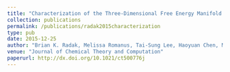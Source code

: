 ```yaml
---
title: "Characterization of the Three-Dimensional Free Energy Manifold for the Uracil Ribonucleoside from Asynchronous Replica Exchange Simulations"
collection: publications
permalink: /publications/radak2015characterization
type: pub
date: 2015-12-25
author: "Brian K. Radak, Melissa Romanus, Tai-Sung Lee, Haoyuan Chen, Ming Huang, Antons Treikalis, Vivekanandan Balasubramanian, Shantenu Jha and Darrin M. York"
venue: "Journal of Chemical Theory and Computation"
paperurl: http://dx.doi.org/10.1021/ct500776j
---
```

